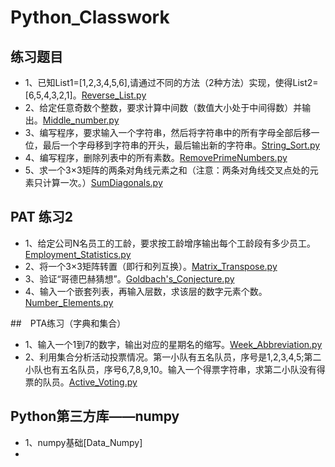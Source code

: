 # Python_Classwork
## 练习题目
*  1、已知List1=[1,2,3,4,5,6],请通过不同的方法（2种方法）实现，使得List2=[6,5,4,3,2,1]。[Reverse_List.py](https://github.com/zzLoschicos/Python_Classwork/blob/main/Reverse_List.py)
*  2、给定任意奇数个整数，要求计算中间数（数值大小处于中间得数）并输出。[Middle_number.py](https://github.com/zzLoschicos/Python_Classwork/blob/main/Middle_number.py)
*  3、编写程序，要求输入一个字符串，然后将字符串中的所有字母全部后移一位，最后一个字母移到字符串的开头，最后输出新的字符串。[String_Sort.py](https://github.com/zzLoschicos/Python_Classwork/blob/main/String_Sort.py)
*  4、编写程序，删除列表中的所有素数。[RemovePrimeNumbers.py](https://github.com/zzLoschicos/Python_Classwork/blob/main/RemovePrimeNumbers.py)
*  5、求一个3×3矩阵的两条对角线元素之和（注意：两条对角线交叉点处的元素只计算一次。）[SumDiagonals.py](https://github.com/zzLoschicos/Python_Classwork/blob/main/SumDiagonals.py) 
## PAT 练习2
*  1、给定公司N名员工的工龄，要求按工龄增序输出每个工龄段有多少员工。[Employment_Statistics.py](https://github.com/zzLoschicos/Python_Classwork/blob/main/Employment_Statistics.py)
*  2、将一个3×3矩阵转置（即行和列互换）。[Matrix_Transpose.py](https://github.com/zzLoschicos/Python_Classwork/blob/main/Matrix_Transpose.py)
*  3、验证“哥德巴赫猜想”。[Goldbach's_Conjecture.py](https://github.com/zzLoschicos/Python_Classwork/blob/main/Goldbach's_Conjecture.py)
*  4、输入一个嵌套列表，再输入层数，求该层的数字元素个数。[Number_Elements.py](https://github.com/zzLoschicos/Python_Classwork/blob/main/Number_Elements.py)

##　PTA练习（字典和集合）
*  1、输入一个1到7的数字，输出对应的星期名的缩写。[Week_Abbreviation.py](https://github.com/zzLoschicos/Python_Classwork/blob/main/Week_Abbreviation.py)
*  2、利用集合分析活动投票情况。第一小队有五名队员，序号是1,2,3,4,5;第二小队也有五名队员，序号6,7,8,9,10。输入一个得票字符串，求第二小队没有得票的队员。[Active_Voting.py](https://github.com/zzLoschicos/Python_Classwork/blob/main/Active_Voting.py)


## Python第三方库——numpy
*  1、numpy基础[Data_Numpy]
*  